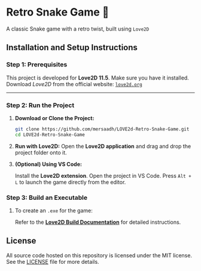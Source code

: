 # Retro Snake Game 🐍
A classic Snake game with a retro twist, built using `Love2D`

## Installation and Setup Instructions

### Step 1: Prerequisites
This project is developed for **Love2D 11.5**. Make sure you have it installed.  
Download *Love2D* from the official website: [`love2d.org`](https://love2d.org/)

---

### Step 2: Run the Project
1. **Download or Clone the Project:**
   ```bash
   git clone https://github.com/mersaadh/LOVE2d-Retro-Snake-Game.git
   cd LOVE2d-Retro-Snake-Game
   ```


2. **Run with Love2D:**
    Open the **Love2D application** and drag and drop the project folder onto it.

3. **(Optional) Using VS Code:**

    Install the **Love2D extension**.
    Open the project in VS Code.
    Press `Alt + L` to launch the game directly from the editor.

### Step 3: Build an Executable
1.  To create an `.exe` for the game:

    Refer to the **[Love2D Build Documentation](https://love2d.org/wiki/Game_Distribution)** for detailed instructions.

## License
All source code hosted on this repository is licensed under the MIT license. See the [LICENSE](./LICENSE) file for more details.